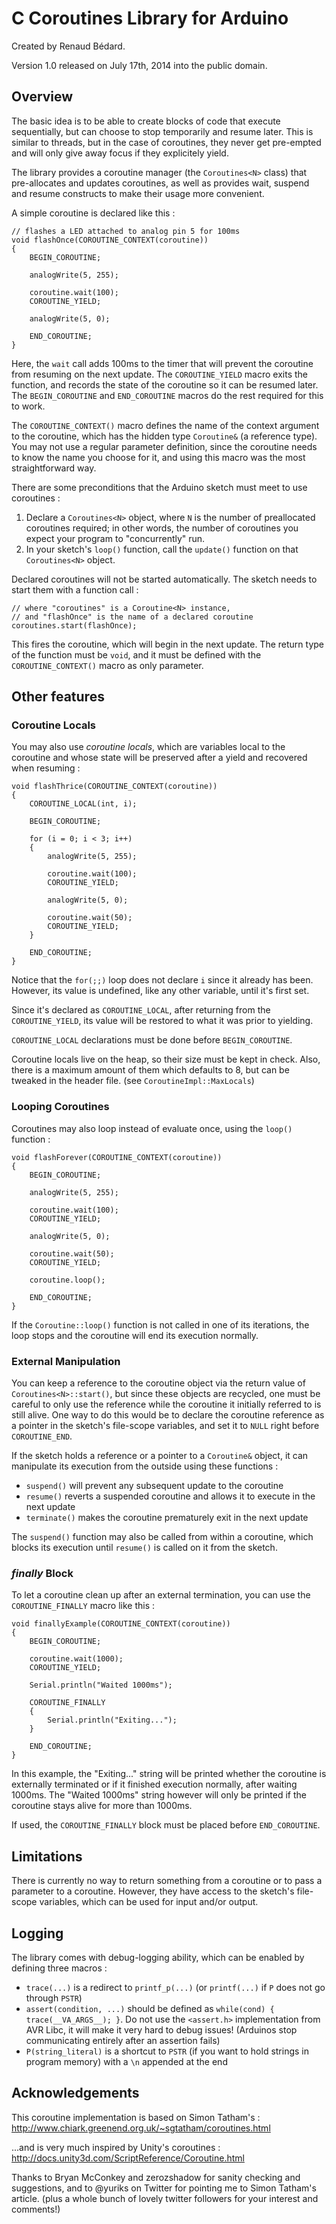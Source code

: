 # C Coroutines Library for Arduino

Created by Renaud Bédard.

Version 1.0 released on July 17th, 2014 into the public domain.

## Overview

The basic idea is to be able to create blocks of code that execute sequentially, but can choose to stop temporarily and resume later. This is similar to threads, but in the case of coroutines, they never get pre-empted and will only give away focus if they explicitely yield.

The library provides a coroutine manager (the `Coroutines<N>` class) that pre-allocates and updates coroutines, as well as provides wait, suspend and resume constructs to make their usage more convenient.

A simple coroutine is declared like this :

```
// flashes a LED attached to analog pin 5 for 100ms
void flashOnce(COROUTINE_CONTEXT(coroutine))
{
    BEGIN_COROUTINE;

    analogWrite(5, 255);

    coroutine.wait(100);
    COROUTINE_YIELD;

    analogWrite(5, 0);

    END_COROUTINE;
}
```

Here, the `wait` call adds 100ms to the timer that will prevent the coroutine from resuming on the next update. The `COROUTINE_YIELD` macro exits the function, and records the state of the coroutine so it can be resumed later. The `BEGIN_COROUTINE` and `END_COROUTINE` macros do the rest required for this to work.

The `COROUTINE_CONTEXT()` macro defines the name of the context argument to the coroutine, which has the hidden type `Coroutine&` (a reference type). You may not use a regular parameter definition, since the coroutine needs to know the name you choose for it, and using this macro was the most straightforward way.

There are some preconditions that the Arduino sketch must meet to use coroutines :

1. Declare a `Coroutines<N>` object, where `N` is the number of preallocated coroutines required; in other words, the number of coroutines you expect your program to "concurrently" run.
2. In your sketch's `loop()` function, call the `update()` function on that `Coroutines<N>` object.

Declared coroutines will not be started automatically. The sketch needs to start them with a function call :

```
// where "coroutines" is a Coroutine<N> instance,
// and "flashOnce" is the name of a declared coroutine
coroutines.start(flashOnce);
```

This fires the coroutine, which will begin in the next update. The return type of the function must be `void`, and it must be defined with the `COROUTINE_CONTEXT()` macro as only parameter.

## Other features

### Coroutine Locals

You may also use *coroutine locals*, which are variables local to the coroutine and whose state will be preserved after a yield and recovered when resuming :

```
void flashThrice(COROUTINE_CONTEXT(coroutine))
{
    COROUTINE_LOCAL(int, i);

    BEGIN_COROUTINE;

    for (i = 0; i < 3; i++)
    {
        analogWrite(5, 255);

        coroutine.wait(100);
        COROUTINE_YIELD;

        analogWrite(5, 0);

        coroutine.wait(50);
        COROUTINE_YIELD;
    }

    END_COROUTINE;
}
```

Notice that the `for(;;)` loop does not declare `i` since it already has been. However, its value is undefined, like any other variable, until it's first set. 

Since it's declared as `COROUTINE_LOCAL`, after returning from the `COROUTINE_YIELD`, its value will be restored to what it was prior to yielding.

`COROUTINE_LOCAL` declarations must be done before `BEGIN_COROUTINE`.

Coroutine locals live on the heap, so their size must be kept in check. Also, there is a maximum amount of them which defaults to 8, but can be tweaked in the header file. (see `CoroutineImpl::MaxLocals`)

### Looping Coroutines

Coroutines may also loop instead of evaluate once, using the `loop()` function :

```
void flashForever(COROUTINE_CONTEXT(coroutine))
{
    BEGIN_COROUTINE;

    analogWrite(5, 255);

    coroutine.wait(100);
    COROUTINE_YIELD;

    analogWrite(5, 0);

    coroutine.wait(50);
    COROUTINE_YIELD;

    coroutine.loop();

    END_COROUTINE;
}
```

If the `Coroutine::loop()` function is not called in one of its iterations, the loop stops and the coroutine will end its execution normally.

### External Manipulation

You can keep a reference to the coroutine object via the return value of `Coroutines<N>::start()`, but since these objects are recycled, one must be careful to only use the reference while the coroutine it initially referred to is still alive. One way to do this would be to declare the coroutine reference as a pointer in the
sketch's file-scope variables, and set it to `NULL` right before `COROUTINE_END`.

If the sketch holds a reference or a pointer to a `Coroutine&` object, it can manipulate its execution from the outside using these functions :

- `suspend()` will prevent any subsequent update to the coroutine
- `resume()` reverts a suspended coroutine and allows it to execute in the next update
- `terminate()` makes the coroutine prematurely exit in the next update

The `suspend()` function may also be called from within a coroutine, which blocks its execution until `resume()` is called on it from the sketch.

### *finally* Block

To let a coroutine clean up after an external termination, you can use the `COROUTINE_FINALLY` macro like this :

```
void finallyExample(COROUTINE_CONTEXT(coroutine))
{
    BEGIN_COROUTINE;

    coroutine.wait(1000);
    COROUTINE_YIELD;

    Serial.println("Waited 1000ms");

    COROUTINE_FINALLY
    {
        Serial.println("Exiting...");
    }

    END_COROUTINE;
}
```

In this example, the "Exiting..." string will be printed whether the coroutine is externally terminated or if it finished execution normally, after waiting 1000ms. The "Waited 1000ms" string however will only be printed if the coroutine stays alive for more than 1000ms.

If used, the `COROUTINE_FINALLY` block must be placed before `END_COROUTINE`.

## Limitations

There is currently no way to return something from a coroutine or to pass a parameter to a coroutine. However, they have access to the sketch's file-scope variables,
which can be used for input and/or output.

## Logging

The library comes with debug-logging ability, which can be enabled by defining three macros :

- `trace(...)` is a redirect to `printf_p(...)` (or `printf(...)` if `P` does not go through `PSTR`)
- `assert(condition, ...)` should be defined as `while(cond) { trace(__VA_ARGS__); }`. Do not use the `<assert.h>` implementation from AVR Libc, it will make it very hard to debug issues! (Arduinos stop communicating entirely after an assertion fails)
- `P(string_literal)` is a shortcut to `PSTR` (if you want to hold strings in program memory) with a `\n` appended at the end

## Acknowledgements

This coroutine implementation is based on Simon Tatham's : http://www.chiark.greenend.org.uk/~sgtatham/coroutines.html

...and is very much inspired by Unity's coroutines : http://docs.unity3d.com/ScriptReference/Coroutine.html

Thanks to Bryan McConkey and zerozshadow for sanity checking and suggestions, and to @yuriks on Twitter for pointing me to Simon Tatham's article. (plus a whole bunch of lovely twitter followers for your interest and comments!)